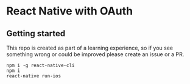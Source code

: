 # React Native with OAuth

## Getting started
This repo is created as part of a learning experience, so if you see something wrong or could be improved please create an issue or a PR.

```
npm i -g react-native-cli
npm i
react-native run-ios
```
